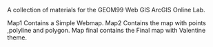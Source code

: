 A collection of materials for the GEOM99 Web GIS ArcGIS Online Lab.

Map1 Contains a Simple Webmap.
Map2 Contains the map with points ,polyline and polygon.
Map final contains the Final map with Valentine theme.
